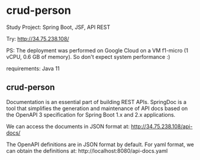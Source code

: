 # crud-person
Study Project: Spring Boot, JSF, API REST


Try: http://34.75.238.108/

PS: The deployment was performed on Google Cloud on a VM f1-micro (1 vCPU, 0.6 GB of memory). So don't expect system performance :)

requirements: Java 11

## crud-person

Documentation is an essential part of building REST APIs.  SpringDoc is a tool that simplifies the generation and maintenance of API docs based on the OpenAPI 3 specification for Spring Boot 1.x and 2.x applications.

We can access the documents in JSON format at:
http://34.75.238.108/api-docs/

The OpenAPI definitions are in JSON format by default. For yaml format, we can obtain the definitions at:
http://localhost:8080/api-docs.yaml
